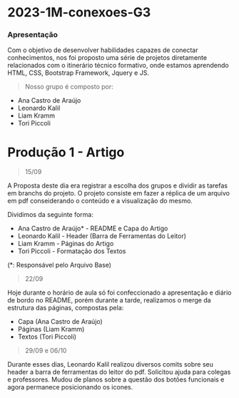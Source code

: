 # 2023-1M-conexoes-G3
### Apresentação

Com o objetivo de desenvolver habilidades capazes de conectar conhecimentos, nos foi proposto uma série de projetos diretamente relacionados com o itinerário técnico formativo, onde estamos aprendendo HTML, CSS, Bootstrap Framework, Jquery e JS.

> Nosso grupo é composto por:

- Ana Castro de Araújo
- Leonardo Kalil
- Liam Kramm
- Tori Piccoli

# Produção 1 - Artigo
> 15/09

A Proposta deste dia era registrar a escolha dos grupos e dividir as tarefas em branchs do projeto. O projeto consiste em fazer a réplica de um arquivo em pdf conseiderando o conteúdo e a visualização do mesmo.

Dividimos da seguinte forma:

- Ana Castro de Araújo* - README e Capa do Artigo
- Leonardo Kalil - Header (Barra de Ferramentas do Leitor)
- Liam Kramm - Páginas do Artigo
- Tori Piccoli - Formatação dos Textos

(*: Responsável pelo Arquivo Base)

> 22/09

Hoje durante o horário de aula só foi confeccionado a apresentação e diário de bordo no README, porém durante a tarde, realizamos o merge da estrutura das páginas, compostas pela:

- Capa (Ana Castro de Araújo)
- Páginas (Liam Kramm)
- Textos (Tori Piccoli)
  
> 29/09 e 06/10

Durante esses dias, Leonardo Kalil realizou diversos comits sobre seu header a barra de ferramentas do leitor do pdf. Solicitou ajuda para colegas e professores. Mudou de planos sobre a questão dos botões funcionais e agora permanece posicionando os icones.
